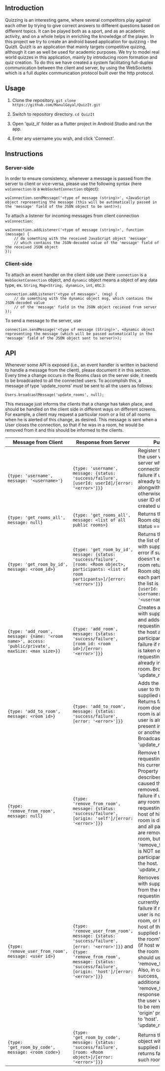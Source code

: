 ## Introduction

Quizzing is an interesting game, where several competitors play against each other by trying to give correct answers to diﬀerent questions based on different topics. It can be played both as a sport, and as an academic activity, and on a whole helps in enriching the knowledge of the player.
In this project we try to create an android based application for quizzing - the QuizIt. QuizIt is an application that mainly targets competitive quizing, although it can as well be used for academic purposes. We try to model real world quizzes in this application, mainly by introducing room formation and quiz creation. To do this we have created a system facilitating full-duplex communication between the client and server, by using the WebSockets which is a full duplex communication protocol built over the http protocol.

## Usage

1. Clone the repository.
`git clone https://github.com/ManulGoyal/QuizIt.git`

2. Switch to repository directory.
`cd QuizIt`

3. Open 'quiz_it' folder as a flutter project in Android Studio and run the app.

4. Enter any username you wish, and click 'Connect'.

## Instructions

### Server-side
In order to ensure consistency, whenever a message is passed from the server to client or vice-versa, please use the following syntax (here `wsConnection` is a `WebSocketConnection` object):

```
wsConnection.sendMessage('<type of message (string)>', <JavaScript object representing the message (this will be automatically passed in the 'message' field of the JSON object to be sent)>);
```
To attach a listener for incoming messages from client connection `wsConnection`:
```
wsConnection.addListener('<type of message (string)>', function (message) {
    // do something with the received JavaScript object 'message'
    // which contains the JSON-decoded value of the 'message' field of the received JSON object
});
```

### Client-side
To attach an event handler on the client side use (here `connection` is a `WebSocketConnection` object, and `dynamic` object means a object of any data type, ex. `String`, `Map<String, dynamic>`, `int`, etc.):
```
connection.addListener('<type of message>', (msg) {
    // do something with the dynamic object msg, which contains the JSON-decoded value
    // of the 'message' field in the JSON object recieved from server 
});
```
To send a message to the server, use
```
connection.sendMessage('<type of message (String)>', <dynamic object representing the message (which will be passed automatically in the 'message' field of the JSON object sent to server)>);
```

## API
Whenever some API is exposed (i.e., an event handler is written in backend to handle a message from the client), please document it in this section.
Every time a change occurs in the Rooms class on the server side, it needs to be broadcasted to all the connected users. To accomplish this, a message of type 'update_rooms' must be sent to all the users as follows:
```
Users.broadcastMessage('update_rooms', null);
```
This message just informs the clients that a change has taken place, and should be handled on the client side in different ways on different screens. For example, a client may request a particular room or a list of all rooms when he is alerted of this change, as desired. This message is sent when a User closes the connection, so that if he was in a room, he would be removed from it and this should be informed to the clients.

| Message from Client   | Response from Server | Purpose |
| --------------------- | ----------------- | -------------------- |
| `{type: 'username', message: '<username>'}` | `{type: 'username', message: {status: 'success/failure', [userId: userId]/[error: '<error>']}}` | Register the name of the user with the server while connecting. Returns failure if username is already taken alongwith an error, otherwise returns the user ID of the newly created user. | 
| `{type: 'get_rooms_all', message: null}` | `{type: 'get_rooms_all', message: <list of all public rooms>}` | Returns the list of all Room objects with status == 'public'. |
| `{type: 'get_room_by_id', message: <room_id>}` | `{type: 'get_room_by_id', message: {status: 'success/failure', [room: <Room object>, participants: <list of room particpants>]/[error: '<error>']}}` | Returns the room and the list of participants with supplies ID, and error if such a room doesn't exist. The room returned is a Room object, and each participant in the list is an object `{userId: <user id>, username: '<username>'`.|
| `{type: 'add_room', message: {name: '<room name>', access: 'public/private', maxSize: <max size>}}` | `{type: 'add_room', message: {status: 'success/failure', [room_id: <room id>]/[error: '<error>']}}` | Creates a new room with supplied data, and adds the requesting user as the host and as a participant. Returns failure if room name is taken or if requesting user is already in another room. Broadcasts 'update_rooms'.|
| `{type: 'add_to_room', message: <room id>}` | `{type: 'add_to_room', message: {status: 'success/failure', [error: '<error>']}}` | Adds the requesting user to the room with supplied room ID. Returns failure if room doesn't exist, room is already full, user is already present in this room or another room. Broadcasts 'update_rooms'.|
| `{type: 'remove_from_room', message: null}` | `{type: 'remove_from_room', message: {status: 'success/failure', [origin: 'self']/[error: '<error>']}}` | Remove the requesting user from his current room. Property 'origin' describes what caused the user to be removed. Returns failure if user is not in any room. If the requesting user is the host of his room, the room is disbanded and all participants are removed from this room, but 'remove_from_room' is NOT sent to the participants except the host. Broadcasts 'update_rooms'.|
| `{type: 'remove_user_from_room', message: <user id>}` | `{type: 'remove_user_from_room', message: {status: 'success/failure', [error: '<error>']}}` and `{type: 'remove_from_room', message: {status: 'success/failure', [origin: 'host']/[error: '<error>']}}` | Removes the user with supplied user ID from the room the requesting user is currently in. Returns failure if requesting user is not in any room, or he is not the host of this room, or supplied user ID is the room's host's ID (if host wants to leave the room himself, he should use 'remove_from_room'). Also, in case of success, an additional 'remove_from_room' response is sent to the user who is about to be removed, with 'origin' property set to 'host'. Broadcasts 'update_rooms'.|
| `{type: 'get_room_by_code', message: <room code>}` | `{type: 'get_room_by_code', message: {status: 'success/failure', [room: <Room object>]/[error: '<error>']}}` | Returns the Room object with the supplied invite code; returns failure if no such room exists. |



